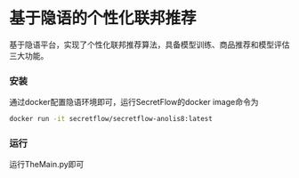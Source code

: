# 基于隐语的个性化联邦推荐

基于隐语平台，实现了个性化联邦推荐算法，具备模型训练、商品推荐和模型评估三大功能。
### 安装
通过docker配置隐语环境即可，运行SecretFlow的docker image命令为
```bash 
docker run -it secretflow/secretflow-anolis8:latest
```
### 运行
运行TheMain.py即可
